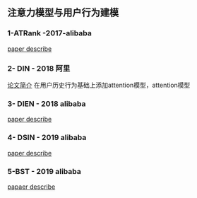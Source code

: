 
## 注意力模型与用户行为建模
### 1-ATRank -2017-alibaba
[paper describe](https://www.jianshu.com/p/1fe9c66dac4a)
### 2- DIN - 2018 阿里
[论文简介](https://www.jianshu.com/p/73b6f5d00f46)
在用户历史行为基础上添加attention模型，attention模型
### 3- DIEN - 2018 alibaba
[paper describe](https://www.jianshu.com/p/6742d10b89a8)
### 4- DSIN - 2019 alibaba
[paper describe](https://www.jianshu.com/p/82ccb10f9ede)
### 5-BST  - 2019 alibaba
[papaer describe](https://www.jianshu.com/p/caa2d87cb78c)
<!--stackedit_data:
eyJoaXN0b3J5IjpbNzIyODYzMDA1LC0zOTUyOTA4OTUsNzMwOT
k4MTE2XX0=
-->